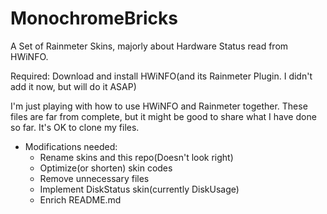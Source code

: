 # MonochromeBricks
A Set of Rainmeter Skins, majorly about Hardware Status read from HWiNFO.

Required: Download and install HWiNFO(and its Rainmeter Plugin. I didn't add it now, but will do it ASAP)

I'm just playing with how to use HWiNFO and Rainmeter together.
These files are far from complete, but it might be good to share what I have done so far.
It's OK to clone my files.

- Modifications needed:
    - Rename skins and this repo(Doesn't look right)
    - Optimize(or shorten) skin codes
    - Remove unnecessary files
    - Implement DiskStatus skin(currently DiskUsage)
    - Enrich README.md